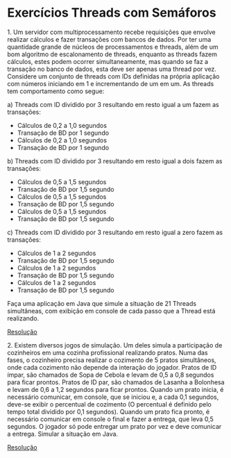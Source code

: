 # Exercícios Threads com Semáforos

<p>
1. Um servidor com multiprocessamento recebe requisições que envolve realizar cálculos
e fazer transações com bancos de dados. Por ter uma quantidade grande de núcleos de
processamentos e threads, além de um bom algoritmo de escalonamento de threads,
enquanto as threads fazem cálculos, estes podem ocorrer simultaneamente, mas
quando se faz a transação no banco de dados, esta deve ser apenas uma thread por
vez. Considere um conjunto de threads com IDs definidas na própria aplicação com
números iniciando em 1 e incrementando de um em um. As threads tem comportamento
como segue:<br />

a) Threads com ID dividido por 3 resultando em resto igual a um fazem as transações:
- Cálculos de 0,2 a 1,0 segundos
- Transação de BD por 1 segundo
- Cálculos de 0,2 a 1,0 segundos
- Transação de BD por 1 segundo

b) Threads com ID dividido por 3 resultando em resto igual a dois fazem as transações:
- Cálculos de 0,5 a 1,5 segundos
- Transação de BD por 1,5 segundo
- Cálculos de 0,5 a 1,5 segundos
- Transação de BD por 1,5 segundo
- Cálculos de 0,5 a 1,5 segundos
- Transação de BD por 1,5 segundo

c) Threads com ID dividido por 3 resultando em resto igual a zero fazem as transações:
- Cálculos de 1 a 2 segundos
- Transação de BD por 1,5 segundo
- Cálculos de 1 a 2 segundos
- Transação de BD por 1,5 segundo
- Cálculos de 1 a 2 segundos
- Transação de BD por 1,5 segundo

Faça uma aplicação em Java que simule a situação de 21 Threads simultâneas, com
exibição em console de cada passo que a Thread está realizando.

[Resolução](https://github.com/andreluis-git/SistemasOperacionaisI/tree/main/SOI_Threads_Semaforos/src/servidor)
</p>

<p>
2. Existem diversos jogos de simulação. Um deles simula a participação de cozinheiros em
uma cozinha profissional realizando pratos. Numa das fases, o cozinheiro precisa
realizar o cozimento de 5 pratos simultâneos, onde cada cozimento não depende da
interação do jogador. Pratos de ID ímpar, são chamados de Sopa de Cebola e levam de
0,5 a 0,8 segundos para ficar prontos. Pratos de ID par, são chamados de Lasanha a
Bolonhesa e levam de 0,6 a 1,2 segundos para ficar prontos. Quando um prato inicia, é
necessário comunicar, em console, que se iniciou e, a cada 0,1 segundos, deve-se exibir
o percentual de cozimento (O percentual é definido pelo tempo total dividido por 0,1
segundos). Quando um prato fica pronto, é necessário comunicar em console o final e
fazer a entrega, que leva 0,5 segundos. O jogador só pode entregar um prato por vez e
deve comunicar a entrega. Simular a situação em Java.
  
[Resolução](https://github.com/andreluis-git/SistemasOperacionaisI/tree/main/SOI_Threads_Semaforos/src/cozinha)
</p>
